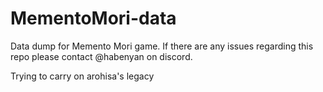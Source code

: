 # MementoMori-data

Data dump for Memento Mori game. If there are any issues regarding this repo please contact @habenyan on discord.

Trying to carry on arohisa's legacy
